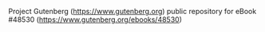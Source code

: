 Project Gutenberg (https://www.gutenberg.org) public repository for eBook #48530 (https://www.gutenberg.org/ebooks/48530)
